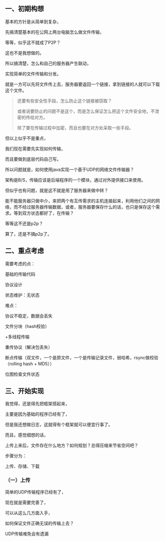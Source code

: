 ## 一、初期构想

基本的方针是从简单到复杂，

先搞清楚基本的在公网上两台电脑怎么做文件传输，

等等，似乎这不就成了P2P？

这也不是我想做的。

所以搞清楚，怎么和自己的服务器产生联动，

实现简单的文件传输和分发。

就是一方可以先将文件传上去，服务器要返回一个链接，拿到链接的人就可以下载这个文件。

> 还要有些安全性手段，怎么防止这个链接被窃取？
>
> 或者说要防止的问题不是这个，而是怎么保证怎么把这个文件安全地，不泄密的传给对方。
>
> 除了要在传输过程中加密，而且也要在对方处采取一些手段。

但以上似乎不是重点，

我们现在需要先实现如何传输，

而且要做到底层代码自己写。

所以问题就是，如何使用java实现一个基于UDP的网络文件传输器？

架构是B/S，传输应该是后端程序的一个模块，通过对外提供接口来使用。

但似乎也有问题，就是这不就是用了服务器来做中转？

能不能服务器只做中介，来把两个有互传需求的主机连接起来，利用他们之间的网络，而不经过服务器传输数据，或者，服务器要保存什么的话，也只是保存这个需求。等到双方状态都好了，在传输？

等等这不还是p2p？

算了，还是不搞p2p了。

## 二、重点考虑

需要考虑的点：

基础的传输代码

协议设计

状态维护：无状态

难点：

协议不稳定，数据会丢失

文件分块（hash校验）

+多线程传输

重传协议（解决包丢失）

断点传输（双文件，一个是原文件，一个是传输记录文件，弱哈希，rsync做校验（rolling hash + MD5））

位图检查文件状态

## 三、开始实现

我觉得，还是得先把框架搭起来，

主要是因为基础的程序已经有了，

但是我还想做日志，这就得有个框架就可以便宜行事了。

而且，感觉细想的话，

上传上来后，文件存在什么地方？如何规划？总得压缩来节省空间吧？

步骤分为：

上传、存储、下载

### （一）上传

简单的UDP传输程序已经有了，

现在就是需要完善了，

可以从这么几方面入手，

如何保证文件正确无误的传输上去？

UDP传输难免会有遗漏


